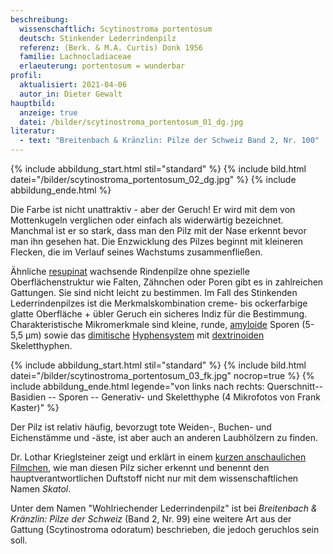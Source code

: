 ```yaml
---
beschreibung:
  wissenschaftlich: Scytinostroma portentosum
  deutsch: Stinkender Lederrindenpilz
  referenz: (Berk. & M.A. Curtis) Donk 1956
  familie: Lachnocladiaceae
  erlaeuterung: portentosum = wunderbar
profil:
  aktualisiert: 2021-04-06
  autor_in: Dieter Gewalt
hauptbild:
  anzeige: true
  datei: /bilder/scytinostroma_portentosum_01_dg.jpg
literatur:
  - text: "Breitenbach & Kränzlin: Pilze der Schweiz Band 2, Nr. 100"
---
```

{% include abbildung_start.html stil="standard" %}
{% include bild.html datei="/bilder/scytinostroma_portentosum_02_dg.jpg" %}
{% include abbildung_ende.html %}

Die Farbe ist nicht unattraktiv - aber der Geruch! Er wird mit dem von Mottenkugeln verglichen oder einfach als widerwärtig bezeichnet. Manchmal ist er so stark, dass man den Pilz mit der Nase erkennt bevor man ihn gesehen hat. Die Enzwicklung des Pilzes beginnt mit kleineren Flecken, die im Verlauf seines Wachstums zusammenfließen.

Ähnliche [resupinat](resupinat "Glossar") wachsende Rindenpilze ohne spezielle Oberflächenstruktur wie Falten, Zähnchen oder Poren gibt es in zahlreichen Gattungen. Sie sind nicht leicht zu bestimmen. Im Fall des Stinkenden Lederrindenpilzes ist die Merkmalskombination creme- bis ockerfarbige glatte Oberfläche + übler Geruch ein sicheres Indiz für die Bestimmung. Charakteristische Mikromerkmale sind kleine, runde, [amyloide](amyloid "Glossar") Sporen (5-5,5 µm) sowie das [dimitische](dimitisch "Glossar") [Hyphensystem](Hyphen "Glossar") mit [dextrinoiden](dextrinoid "Glossar") Skeletthyphen.

{% include abbildung_start.html stil="standard" %}
{% include bild.html datei="/bilder/scytinostroma_portentosum_03_fk.jpg" nocrop=true %}
{% include abbildung_ende.html legende="von links nach rechts: Querschnitt-- Basidien -- Sporen -- Generativ- und Skeletthyphe (4 Mikrofotos von Frank Kaster)" %}

Der Pilz ist relativ häufig, bevorzugt tote Weiden-, Buchen- und Eichenstämme und -äste, ist aber auch an anderen Laubhölzern zu finden.

Dr. Lothar Krieglsteiner zeigt und erklärt in einem [kurzen anschaulichen Filmchen](https://www.youtube.com/watch?v=jG7CTLPIlwc), wie man diesen Pilz sicher erkennt und benennt den hauptverantwortlichen Duftstoff nicht nur mit dem wissenschaftlichen Namen *Skatol*.

Unter dem Namen "Wohlriechender Lederrindenpilz" ist bei *Breitenbach & Kränzlin: Pilze der Schweiz* (Band 2, Nr. 99) eine weitere Art aus der Gattung (Scytinostroma odoratum) beschrieben, die jedoch geruchlos sein soll.